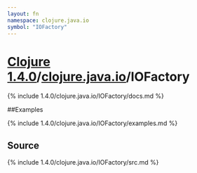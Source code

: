 ```yaml
---
layout: fn
namespace: clojure.java.io
symbol: "IOFactory"
---
```


# [Clojure 1.4.0](../../)/[clojure.java.io](../)/IOFactory

{% include 1.4.0/clojure.java.io/IOFactory/docs.md %}

##Examples

{% include 1.4.0/clojure.java.io/IOFactory/examples.md %}
## Source
{% include 1.4.0/clojure.java.io/IOFactory/src.md %}

